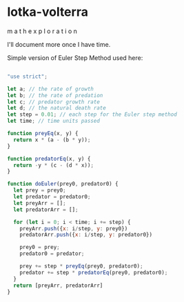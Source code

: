 # lotka-volterra
m a t h e x p l o r a t i o n

I'll document more once I have time.

Simple version of Euler Step Method used here:

```javascript

"use strict";

let a; // the rate of growth
let b; // the rate of predation
let c; // predator growth rate
let d; // the natural death rate
let step = 0.01; // each step for the Euler step method
let time; // time units passed

function preyEq(x, y) {
  return x * (a - (b * y));
}

function predatorEq(x, y) {
  return -y * (c - (d * x));
}

function doEuler(prey0, predator0) {
  let prey = prey0;
  let predator = predator0;
  let preyArr = [];
  let predatorArr = [];

  for (let i = 0; i < time; i += step) {
    preyArr.push({x: i/step, y: prey0})
    predatorArr.push({x: i/step, y: predator0})

    prey0 = prey;
    predator0 = predator;

    prey += step * preyEq(prey0, predator0);
    predator += step * predatorEq(prey0, predator0);
  }
  return [preyArr, predatorArr]
}

```
